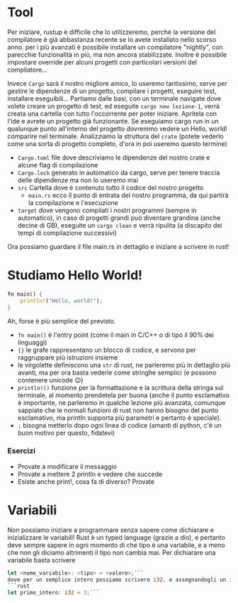# Tool
Per iniziare, rustup è difficile che lo utilizzeremo, perché la versione del compilatore è già abbastanza recente se lo avete installato nello scorso anno.
per i più avanzati è possibile installare un compilatore "nightly", con parecchie funzionalità in più, ma non ancora stabilizzate. Inoltre è possibile impostare override per alcuni progetti con particolari versioni del compilatore...

Invece `Cargo` sarà il nostro migliore amico, lo useremo tantissimo, serve per gestire le dipendenze di un progetto, compilare i progetti, eseguire test, installare eseguibili...
Partiamo dalle basi, con un terminale navigate dove volete creare un progetto di test, ed eseguite `cargo new lezione-1`, verrà creata una cartella con tutto l'occorrente per poter iniziare. Apritela con l'ide e avrete un progetto già funzionante.
Se eseguiamo cargo run in un qualunque punto all'interno del progetto dovremmo vedere un Hello, world! comparire nel terminale.
Analizziamo la struttura del `crate` (potete vederlo come una sorta di progetto completo, d'ora in poi useremo questo termine)
- `Cargo.toml` file dove descriviamo le dipendenze del nostro crate e alcune flag di compilazione
- `Cargo.lock` generato in automatico da cargo, serve per tenere traccia delle dipendenze ma non lo useremo mai
- `src` Cartella dove è contenuto tutto il codice del nostro progetto
    - `main.rs` ecco il punto di entrata del nostro programma, da qui partirà la compilazione e l'esecuzione 
- `target` dove vengono compilati i nostri programmi (sempre in automatico), in caso di progetti grandi può diventare grandina (anche decine di GB), eseguite un `cargo clean` e verrà ripulita (a discapito dei tempi di compilazione successivi)

Ora possiamo guardare il file main.rs in dettaglio e iniziare a scrivere in rust!

# Studiamo Hello World!
```rust
fn main() {
    println!("Hello, world!");
}
```
Ah, forse è più semplice del previsto.
- `fn main()` è l'entry point (come il main in C/C++ o di tipo il 90% dei linguaggi)
- `{}` le grafe rappresentano un blocco di codice, e servono per raggruppare più istruzioni insieme
- le virgolette definiscono una `str` di rust, ne parleremo più in dettaglio più avanti, ma per ora basta vederle come stringhe semplici (e possono contenere unicode 😉)
- `println!()` funzione per la formattazione e la scrittura della stringa sul terminale, al momento prendetela per buona (anche il punto esclamativo è importante, ne parleremo in qualche lezione più avanzata, comunque sappiate che le normali funzioni di rust non hanno bisogno del punto esclamativo, ma println supporta più parametri e pertanto è speciale).
- `;` bisogna metterlo dopo ogni linea di codice (amanti di python, c'è un buon motivo per questo, fidatevi)

### Esercizi
- Provate a modificare il messaggio
- Provate a mettere 2 println e vedere che succede
- Esiste anche print!, cosa fa di diverso? Provate

# Variabili
Non possiamo iniziare a programmare senza sapere come dichiarare e inizializzare le variabili!
Rust è un typed language (grazie a dio), e pertanto deve sempre sapere in ogni momento di che tipo è una variabile, e a meno che non gli diciamo altrimenti il tipo non cambia mai.
Per dichiarare una variabile basta scrivere
```rust 
let <nome_variabile>: <tipo> = <valore>;```
dove per un semplice intero possiamo scrivere i32, e assegnandogli un intero:
```rust 
let primo_intero: i32 = 3;```